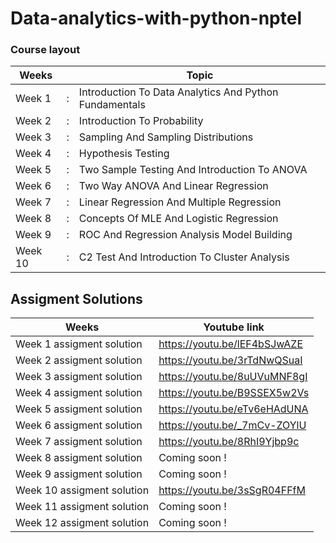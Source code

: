 # Data-analytics-with-python-nptel
### Course layout

| Weeks   |   | Topic                                                   |
|---------|---|---------------------------------------------------------|
| Week 1  | : | Introduction To Data Analytics And Python Fundamentals  |
| Week 2  | : | Introduction To Probability                             |
| Week 3  | : | Sampling And Sampling Distributions                     |
| Week 4  | : | Hypothesis Testing                                      |
| Week 5  | : | Two Sample Testing And Introduction To ANOVA            |
| Week 6  | : | Two Way ANOVA And Linear Regression                     |
| Week 7  | : | Linear Regression And Multiple Regression               |
| Week 8  | : | Concepts Of MLE And Logistic Regression                 |
| Week 9  | : | ROC And Regression Analysis Model Building              |
| Week 10 | : | C2 Test And Introduction To Cluster Analysis            |


## Assigment Solutions 


| Weeks                     | Youtube link |
|---------------------------|--------------|
|    Week 1 assigment solution |       https://youtu.be/lEF4bSJwAZE       |
|    Week 2 assigment solution                        |      https://youtu.be/3rTdNwQSuaI        |
|    Week 3 assigment solution                       |      https://youtu.be/8uUVuMNF8gI         |
|    Week 4 assigment solution                      |        https://youtu.be/B9SSEX5w2Vs        |
|    Week 5 assigment solution                     |         https://youtu.be/eTv6eHAdUNA      |
|    Week 6 assigment solution                       |          https://youtu.be/_7mCv-ZOYlU     |
|    Week 7 assigment solution                       |          https://youtu.be/8RhI9Yjbp9c     |
|    Week 8 assigment solution                       |        Coming soon !       |
|    Week 9 assigment solution                      |           Coming soon !    |
|    Week 10 assigment solution                       |     https://youtu.be/3sSgR04FFfM     |
|    Week 11 assigment solution                       |          Coming soon !     |
|    Week 12 assigment solution                       |          Coming soon !     |
